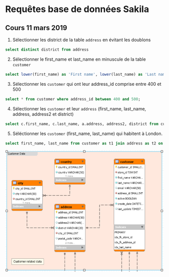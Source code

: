 # Requêtes base de données Sakila

## Cours 11 mars 2019

1. Sélectionner les district de la table `address` en évitant les doublons

```sql
select distinct district from address
```


2. Sélectionner le first_name et last_name en minuscule de la table `customer`

```sql
select lower(first_name) as 'First name', lower(last_name) as 'Last name' from customer;
```

3. Sélectionner les `customer` qui ont leur address_id comprise entre 400 et 500

```sql
select * from customer where address_id between 400 and 500;
```
4. Sélectionner les `customer` et leur `address` (first_name, last_name, address, address2 et district)

```sql
select c.first_name, c.last_name, a.address, address2, district from customer as c join address as a on a.address_id = c.address_id order by create_date asc
```

5. Séléctionner les `customer` (first_name, last_name) qui habitent à London.

```sql
select first_name, last_name from customer as t1 join address as t2 on t1.address_id=t2.address_id join city as t3 on t2.city_id=t3.city_id where city like 'London';
```


![Customer Data](cours/images/request_1.png)
